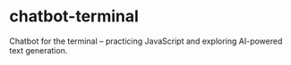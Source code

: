 # chatbot-terminal
Chatbot for the terminal – practicing JavaScript and exploring AI-powered text generation.
